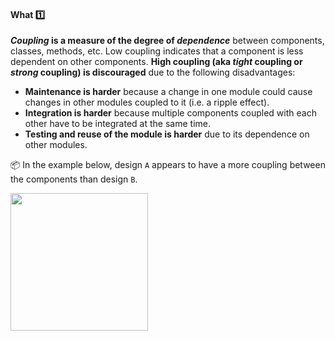 <link rel="stylesheet" href="{{baseUrl}}/css/textbook.css">

<div class="website-content">

<div id="title">

#### What :one:

</div>

<div id="body">

**_Coupling_ is a measure of the degree of _dependence_** between components, classes, methods, etc. Low coupling indicates that a component is less dependent on other components. **High coupling (aka _tight_ coupling or _strong_ coupling) is discouraged** due to the following disadvantages:

* **Maintenance is harder** because a change in one module could cause changes in other modules coupled to it (i.e. a ripple effect).
* **Integration is harder** because multiple components coupled with each other have to be integrated at the same time.
* **Testing and reuse of the module is harder** due to its dependence on other modules.

<tip-box>

:package: In the example below, design `A` appears to have a more coupling between the components than design `B`.

<img src="{{baseUrl}}/designFundamentals/coupling/what/images/playerPuzzleManager.png" height="220" />
<p/>

</tip-box>
</div>
<div id="extras">

<include src="exercises.md" />

</div>

</div>
